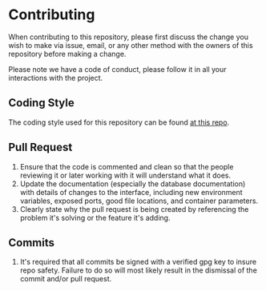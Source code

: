 # Contributing

When contributing to this repository, please first discuss the change you wish to make via issue, email, or any other method with the owners of this repository before making a change.

Please note we have a code of conduct, please follow it in all your interactions with the project.
  
## Coding Style

The coding style used for this repository can be found [at this repo](https://github.com/StrangeRanger/bash-style-guide).

## Pull Request

1. Ensure that the code is commented and clean so that the people reviewing it or later working with it will understand what it does.
2. Update the documentation (especially the database documentation) with details of changes to the interface, including new environment variables, exposed ports, good file locations, and container parameters.
3. Clearly state why the pull request is being created by referencing the problem it's solving or the feature it's adding.

## Commits

1. It's required that all commits be signed with a verified gpg key to insure repo safety. Failure to do so will most likely result in the dismissal of the commit and/or pull request.
